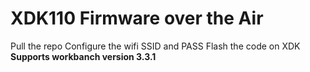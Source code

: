 # XDK110 Firmware over the Air
Pull the repo
Configure the wifi SSID and PASS 
Flash the code on XDK
**Supports workbanch version 3.3.1**
